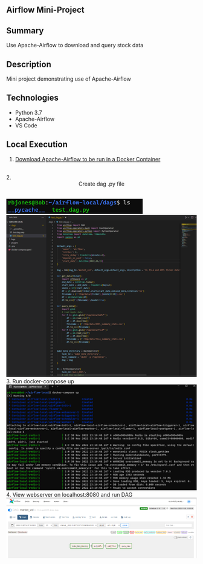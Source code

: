 ## Airflow Mini-Project

## Summary
Use Apache-Airflow to download and query stock data  

## Description
Mini project demonstrating use of Apache-Airflow

## Technologies
- Python 3.7
- Apache-Airflow
- VS Code

## Local Execution
1. [Download Apache-Airflow to be run in a Docker Container](https://towardsdatascience.com/run-airflow-docker-1b83a57616fb)
<br>
2. <center>Create dag .py file</center> <br>

![Alt Text](screenshots/test_dag_1.png?raw=true "test dag")
![Alt Text](screenshots/test_dag_2.png?raw=true "test dag")
3. Run docker-compose up
![Alt Text](screenshots/docker_compose_up.png?raw=true "docker compose up")
4. View webserver on localhost:8080 and run DAG
![Alt Text](screenshots/dag_run.png?raw=true "docker compose up")

